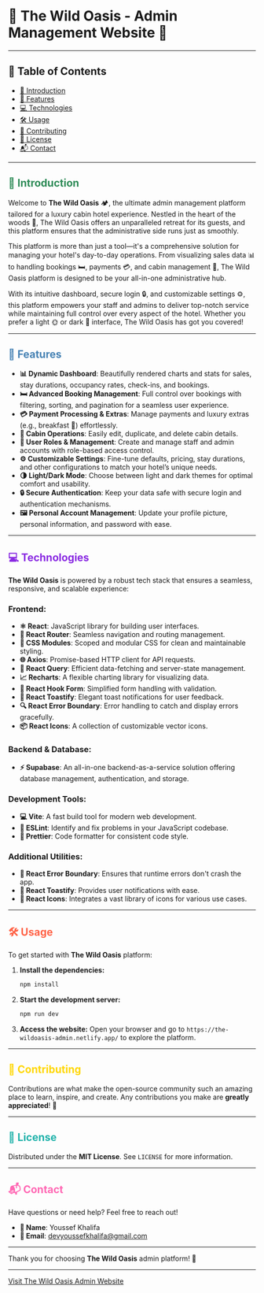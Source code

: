 # 🌲 **The Wild Oasis - Admin Management Website** 🌲

---

## 🌟 Table of Contents
- [📖 Introduction](#-introduction)
- [🚀 Features](#-features)
- [💻 Technologies](#-technologies)
- [🛠️ Usage](#%EF%B8%8F-usage)
- [🤝 Contributing](#-contributing)
- [📜 License](#-license)
- [📬 Contact](#-contact)

---

<a name="introduction"></a>
## <span style="color: #2E8B57;">📖 Introduction</span>
Welcome to **The Wild Oasis** 🏕️, the ultimate admin management platform tailored for a luxury cabin hotel experience. Nestled in the heart of the woods 🌲, The Wild Oasis offers an unparalleled retreat for its guests, and this platform ensures that the administrative side runs just as smoothly.

This platform is more than just a tool—it's a comprehensive solution for managing your hotel's day-to-day operations. From visualizing sales data 📊 to handling bookings 🛏️, payments 💳, and cabin management 🏡, The Wild Oasis platform is designed to be your all-in-one administrative hub.

With its intuitive dashboard, secure login 🔒, and customizable settings ⚙️, this platform empowers your staff and admins to deliver top-notch service while maintaining full control over every aspect of the hotel. Whether you prefer a light 🌞 or dark 🌚 interface, The Wild Oasis has got you covered!

---

<a name="features"></a>
## <span style="color: #4682B4;">🚀 Features</span>
- **📊 Dynamic Dashboard**: Beautifully rendered charts and stats for sales, stay durations, occupancy rates, check-ins, and bookings.
- **🛏️ Advanced Booking Management**: Full control over bookings with filtering, sorting, and pagination for a seamless user experience.
- **💳 Payment Processing & Extras**: Manage payments and luxury extras (e.g., breakfast 🍳) effortlessly.
- **🏡 Cabin Operations**: Easily edit, duplicate, and delete cabin details.
- **👥 User Roles & Management**: Create and manage staff and admin accounts with role-based access control.
- **⚙️ Customizable Settings**: Fine-tune defaults, pricing, stay durations, and other configurations to match your hotel’s unique needs.
- **🌗 Light/Dark Mode**: Choose between light and dark themes for optimal comfort and usability.
- **🔒 Secure Authentication**: Keep your data safe with secure login and authentication mechanisms.
- **🖼️ Personal Account Management**: Update your profile picture, personal information, and password with ease.

---

<a name="technologies"></a>
## <span style="color: #8A2BE2;">💻 Technologies</span>
**The Wild Oasis** is powered by a robust tech stack that ensures a seamless, responsive, and scalable experience:

### **Frontend:**
- **⚛️ React**: JavaScript library for building user interfaces.
- **🔗 React Router**: Seamless navigation and routing management.
- **🎨 CSS Modules**: Scoped and modular CSS for clean and maintainable styling.
- **🌐 Axios**: Promise-based HTTP client for API requests.
- **🔄 React Query**: Efficient data-fetching and server-state management.
- **📈 Recharts**: A flexible charting library for visualizing data.
- **📝 React Hook Form**: Simplified form handling with validation.
- **🔔 React Toastify**: Elegant toast notifications for user feedback.
- **🔍 React Error Boundary**: Error handling to catch and display errors gracefully.
- **📦 React Icons**: A collection of customizable vector icons.

### **Backend & Database:**
- **⚡ Supabase**: An all-in-one backend-as-a-service solution offering database management, authentication, and storage.

### **Development Tools:**
- **💻 Vite**: A fast build tool for modern web development.
- **🧹 ESLint**: Identify and fix problems in your JavaScript codebase.
- **🎨 Prettier**: Code formatter for consistent code style.

### **Additional Utilities:**
- **🚨 React Error Boundary**: Ensures that runtime errors don't crash the app.
- **🍞 React Toastify**: Provides user notifications with ease.
- **🔧 React Icons**: Integrates a vast library of icons for various use cases.

---

<a name="usage"></a>
## <span style="color: #FF6347;">🛠️ Usage</span>
To get started with **The Wild Oasis** platform:

1. **Install the dependencies:**
    ```bash
    npm install
    ```

2. **Start the development server:**
    ```bash
    npm run dev
    ```

3. **Access the website:**
   Open your browser and go to `https://the-wildoasis-admin.netlify.app/` to explore the platform.

---

<a name="contributing"></a>
## <span style="color: #FFD700;">🤝 Contributing</span>
Contributions are what make the open-source community such an amazing place to learn, inspire, and create. Any contributions you make are **greatly appreciated**! 🎉

---

<a name="license"></a>
## <span style="color: #20B2AA;">📜 License</span>
Distributed under the **MIT License**. See `LICENSE` for more information.

---

<a name="contact"></a>
## <span style="color: #FF69B4;">📬 Contact</span>
Have questions or need help? Feel free to reach out!

- **👤 Name**: Youssef Khalifa
- **📧 Email**: [devyoussefkhalifa@gmail.com](mailto:devyoussefkhalifa@gmail.com)

---

Thank you for choosing **The Wild Oasis** admin platform! 🌟

---

[Visit The Wild Oasis Admin Website](https://the-wildoasis-admin.netlify.app)
